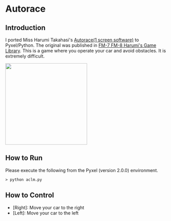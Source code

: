 # Autorace

## Introduction

I ported Miss Harumi Takahasi's [Autorace(1 screen software)](https://archive.org/details/Fm-7Fm-8/page/n173/mode/2up) to Pyxel/Python. 
The original was published in [FM-7 FM-8 Harumi's Game Library](https://archive.org/details/Fm-7Fm-8/).
This is a game where you operate your car and avoid obstacles.
It is extremely difficult.

<img src="https://github.com/jay-kumogata/RetroGames/blob/main/pyxel/autorace/screenshots/autoracee01.gif" width="256"> 

## How to Run

Please execute the following from the Pyxel (version 2.0.0) environment.

	> python aclm.py
	
## How to Control

- [Right]: Move your car to the right
- [Left]: Move your car to the left
